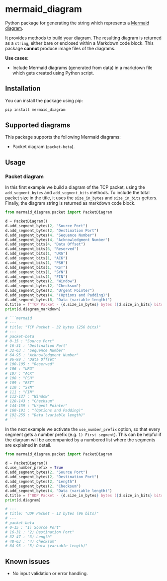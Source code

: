 # mermaid_diagram

Python package for generating the string which represents a [Mermaid diagram](https://mermaid.js.org).

It provides methods to build your diagram. The resulting diagram is returned
as a `string`, either bare or enclosed within a Markdown code block.
This package **cannot** produce image files of the diagrams.

**Use cases:**

- Include Mermaid diagrams (generated from data) in a markdown file
  which gets created using Python script.

## Installation

You can install the package using pip:

```bash
pip install mermaid_diagram
```

## Supported diagrams

This package supports the following Mermaid diagrams:

-  Packet diagram (`packet-beta`).

## Usage

### Packet diagram

In this first example we build a diagram of the TCP packet,
using the `add_segment_bytes` and `add_segment_bits` methods.
To include the total packet size in the title, it uses the `size_in_bytes` and
`size_in_bits` getters.
Finally, the diagram string is returned as markdown code block.

```py
from mermaid_diagram.packet import PacketDiagram

d = PacketDiagram()
d.add_segment_bytes(2, "Source Port")
d.add_segment_bytes(2, "Destination Port")
d.add_segment_bytes(4, "Sequence Number")
d.add_segment_bytes(4, "Acknowledgment Number")
d.add_segment_bits(4, "Data Offset")
d.add_segment_bits(6, "Reserved")
d.add_segment_bits(1, "URG")
d.add_segment_bits(1, "ACK")
d.add_segment_bits(1, "PSH")
d.add_segment_bits(1, "RST")
d.add_segment_bits(1, "SYN")
d.add_segment_bits(1, "FIN")
d.add_segment_bytes(2, "Window")
d.add_segment_bytes(2, "Checksum")
d.add_segment_bytes(2, "Urgent Pointer")
d.add_segment_bytes(4, "(Options and Padding)")
d.add_segment_bytes(8, "Data (variable length)")
d.title = f"TCP Packet - {d.size_in_bytes} bytes ({d.size_in_bits} bits)"
print(d.diagram_markdown)

# ```mermaid
# ---
# title: "TCP Packet - 32 bytes (256 bits)"
# ---
# packet-beta
# 0-15 : "Source Port"
# 16-31 : "Destination Port"
# 32-63 : "Sequence Number"
# 64-95 : "Acknowledgment Number"
# 96-99 : "Data Offset"
# 100-105 : "Reserved"
# 106 : "URG"
# 107 : "ACK"
# 108 : "PSH"
# 109 : "RST"
# 110 : "SYN"
# 111 : "FIN"
# 112-127 : "Window"
# 128-143 : "Checksum"
# 144-159 : "Urgent Pointer"
# 160-191 : "(Options and Padding)"
# 192-255 : "Data (variable length)"
# ```
```

In the next example we activate the `use_number_prefix` option, so that every
segment gets a number prefix (e.g. `1) First segment`).
This can be helpful if the diagram will be accompanied by a numbered list
where the segments are explained in detail.

```py
from mermaid_diagram.packet import PacketDiagram

d = PacketDiagram()
d.use_number_prefix = True
d.add_segment_bytes(2, "Source Port")
d.add_segment_bytes(2, "Destination Port")
d.add_segment_bytes(2, "Length")
d.add_segment_bytes(2, "Checksum")
d.add_segment_bytes(4, "Data (variable length)")
d.title = f"UDP Packet - {d.size_in_bytes} bytes ({d.size_in_bits} bits)"
print(d.diagram)

# ---
# title: "UDP Packet - 12 bytes (96 bits)"
# ---
# packet-beta
# 0-15 : "1) Source Port"
# 16-31 : "2) Destination Port"
# 32-47 : "3) Length"
# 48-63 : "4) Checksum"
# 64-95 : "5) Data (variable length)"
```

## Known issues

- No input validation or error handling.
